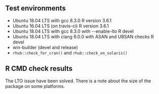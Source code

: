 ## Test environments
* Ubuntu 18.04 LTS with gcc 8.3.0
  R version 3.6.1
* Ubuntu 16.04 LTS (on travis-ci)
  R version 3.6.1
* Ubuntu 18.04 LTS with gcc 8.3.0 with --enable-lto
  R devel
* Ubuntu 18.04 LTS with clang 6.0.0 with ASAN and 
  UBSAN checks
  R devel
* win-builder (devel and release)
* `rhub::check_for_cran()` and `rhub::check_on_solaris()`
  
## R CMD check results
The LTO issue have been solved. There is a note about the size of the 
package on some platforms.
